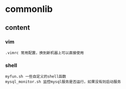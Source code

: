 # commonlib
## content
### vim
    .vimrc 常用配置，换到新机器上可以直接使用
### shell
    myfun.sh 一些自定义的shell函数
    mysql_monitor.sh 监控mysql服务是否运行，如果没有则启动服务

